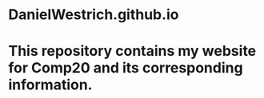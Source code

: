 # DanielWestrich.github.io
# This repository contains my website for Comp20 and its corresponding information.
